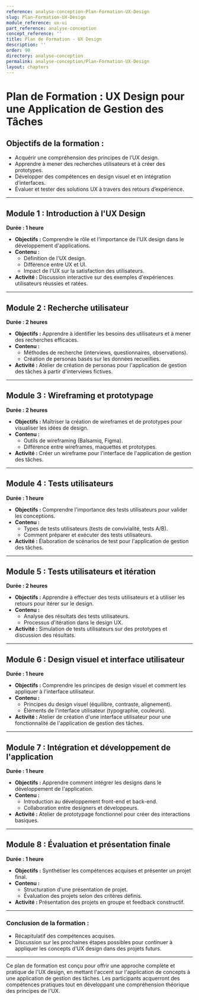 ```yaml
---
reference: analyse-conception-Plan-Formation-UX-Design
slug: Plan-Formation-UX-Design
module_reference: ux-ui
part_reference: analyse-conception
concept_reference: ''
title: Plan de Formation - UX Design
description: ''
order: 90
directory: analyse-conception
permalink: analyse-conception/Plan-Formation-UX-Design
layout: chapters
---
```


# **Plan de Formation : UX Design pour une Application de Gestion des Tâches**

## **Objectifs de la formation :**
- Acquérir une compréhension des principes de l’UX design.
- Apprendre à mener des recherches utilisateurs et à créer des prototypes.
- Développer des compétences en design visuel et en intégration d’interfaces.
- Évaluer et tester des solutions UX à travers des retours d’expérience.

---

## **Module 1 : Introduction à l'UX Design**  
**Durée : 1 heure**  
- **Objectifs :** Comprendre le rôle et l'importance de l'UX design dans le développement d'applications.  
- **Contenu :** 
  - Définition de l'UX design.
  - Différence entre UX et UI.
  - Impact de l'UX sur la satisfaction des utilisateurs.
- **Activité :** Discussion interactive sur des exemples d'expériences utilisateurs réussies et ratées.

---

## **Module 2 : Recherche utilisateur**  
**Durée : 2 heures**  
- **Objectifs :** Apprendre à identifier les besoins des utilisateurs et à mener des recherches efficaces.  
- **Contenu :**
  - Méthodes de recherche (interviews, questionnaires, observations).
  - Création de personas basés sur les données recueillies.
- **Activité :** Atelier de création de personas pour l'application de gestion des tâches à partir d'interviews fictives.

---

## **Module 3 : Wireframing et prototypage**  
**Durée : 2 heures**  
- **Objectifs :** Maîtriser la création de wireframes et de prototypes pour visualiser les idées de design.  
- **Contenu :**
  - Outils de wireframing (Balsamiq, Figma).
  - Différence entre wireframes, maquettes et prototypes.
- **Activité :** Créer un wireframe pour l'interface de l'application de gestion des tâches.

---

## **Module 4 : Tests utilisateurs**  
**Durée : 1 heure**  
- **Objectifs :** Comprendre l'importance des tests utilisateurs pour valider les conceptions.  
- **Contenu :**
  - Types de tests utilisateurs (tests de convivialité, tests A/B).
  - Comment préparer et exécuter des tests utilisateurs.
- **Activité :** Élaboration de scénarios de test pour l'application de gestion des tâches.

---

## **Module 5 : Tests utilisateurs et itération**  
**Durée : 2 heures**  
- **Objectifs :** Apprendre à effectuer des tests utilisateurs et à utiliser les retours pour itérer sur le design.  
- **Contenu :**
  - Analyse des résultats des tests utilisateurs.
  - Processus d'itération dans le design UX.
- **Activité :** Simulation de tests utilisateurs sur des prototypes et discussion des résultats.

---

## **Module 6 : Design visuel et interface utilisateur**  
**Durée : 1 heure**  
- **Objectifs :** Comprendre les principes de design visuel et comment les appliquer à l'interface utilisateur.  
- **Contenu :**
  - Principes du design visuel (équilibre, contraste, alignement).
  - Éléments de l'interface utilisateur (typographie, couleurs).
- **Activité :** Atelier de création d'une interface utilisateur pour une fonctionnalité de l'application de gestion des tâches.

---

## **Module 7 : Intégration et développement de l'application**  
**Durée : 1 heure**  
- **Objectifs :** Apprendre comment intégrer les designs dans le développement de l'application.  
- **Contenu :**
  - Introduction au développement front-end et back-end.
  - Collaboration entre designers et développeurs.
- **Activité :** Atelier de prototypage fonctionnel pour créer des interactions basiques.

---

## **Module 8 : Évaluation et présentation finale**  
**Durée : 1 heure**  
- **Objectifs :** Synthétiser les compétences acquises et présenter un projet final.  
- **Contenu :**
  - Structuration d'une présentation de projet.
  - Évaluation des projets selon des critères définis.
- **Activité :** Présentation des projets en groupe et feedback constructif.

---

### **Conclusion de la formation :**
- Récapitulatif des compétences acquises.
- Discussion sur les prochaines étapes possibles pour continuer à appliquer les concepts d'UX design dans des projets futurs.

---

Ce plan de formation est conçu pour offrir une approche complète et pratique de l'UX design, en mettant l'accent sur l'application de concepts à une application de gestion des tâches. Les participants acquerront des compétences pratiques tout en développant une compréhension théorique des principes de l'UX.